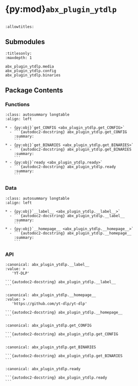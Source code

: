 # {py:mod}`abx_plugin_ytdlp`

```{py:module} abx_plugin_ytdlp
```

```{autodoc2-docstring} abx_plugin_ytdlp
:allowtitles:
```

## Submodules

```{toctree}
:titlesonly:
:maxdepth: 1

abx_plugin_ytdlp.media
abx_plugin_ytdlp.config
abx_plugin_ytdlp.binaries
```

## Package Contents

### Functions

````{list-table}
:class: autosummary longtable
:align: left

* - {py:obj}`get_CONFIG <abx_plugin_ytdlp.get_CONFIG>`
  - ```{autodoc2-docstring} abx_plugin_ytdlp.get_CONFIG
    :summary:
    ```
* - {py:obj}`get_BINARIES <abx_plugin_ytdlp.get_BINARIES>`
  - ```{autodoc2-docstring} abx_plugin_ytdlp.get_BINARIES
    :summary:
    ```
* - {py:obj}`ready <abx_plugin_ytdlp.ready>`
  - ```{autodoc2-docstring} abx_plugin_ytdlp.ready
    :summary:
    ```
````

### Data

````{list-table}
:class: autosummary longtable
:align: left

* - {py:obj}`__label__ <abx_plugin_ytdlp.__label__>`
  - ```{autodoc2-docstring} abx_plugin_ytdlp.__label__
    :summary:
    ```
* - {py:obj}`__homepage__ <abx_plugin_ytdlp.__homepage__>`
  - ```{autodoc2-docstring} abx_plugin_ytdlp.__homepage__
    :summary:
    ```
````

### API

````{py:data} __label__
:canonical: abx_plugin_ytdlp.__label__
:value: >
   'YT-DLP'

```{autodoc2-docstring} abx_plugin_ytdlp.__label__
```

````

````{py:data} __homepage__
:canonical: abx_plugin_ytdlp.__homepage__
:value: >
   'https://github.com/yt-dlp/yt-dlp'

```{autodoc2-docstring} abx_plugin_ytdlp.__homepage__
```

````

````{py:function} get_CONFIG()
:canonical: abx_plugin_ytdlp.get_CONFIG

```{autodoc2-docstring} abx_plugin_ytdlp.get_CONFIG
```
````

````{py:function} get_BINARIES()
:canonical: abx_plugin_ytdlp.get_BINARIES

```{autodoc2-docstring} abx_plugin_ytdlp.get_BINARIES
```
````

````{py:function} ready()
:canonical: abx_plugin_ytdlp.ready

```{autodoc2-docstring} abx_plugin_ytdlp.ready
```
````
